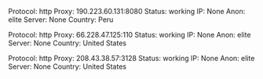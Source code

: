 Protocol: http
Proxy: 190.223.60.131:8080
Status: working
IP: None
Anon: elite
Server: None
Country: Peru

Protocol: http
Proxy: 66.228.47.125:110
Status: working
IP: None
Anon: elite
Server: None
Country: United States

Protocol: http
Proxy: 208.43.38.57:3128
Status: working
IP: None
Anon: elite
Server: None
Country: United States

